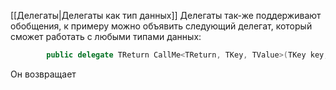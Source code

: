 [[Делегаты|Делегаты как тип данных]]
Делегаты так-же поддерживают обобщения, к примеру можно объявить следующий делегат, который сможет работать с любыми типами данных:
```csharp
        public delegate TReturn CallMe<TReturn, TKey, TValue>(TKey key, TValue value);
```
Он возвращает